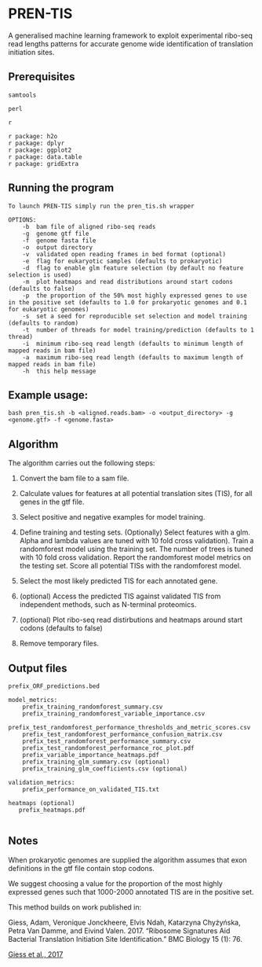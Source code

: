 # PREN-TIS

A generalised machine learning framework to exploit experimental ribo-seq read lengths patterns for accurate genome wide identification of translation initiation sites.

## Prerequisites

```
samtools

perl

r

r package: h2o 
r package: dplyr
r package: ggplot2
r package: data.table
r package: gridExtra
```


## Running the program 

```
To launch PREN-TIS simply run the pren_tis.sh wrapper

OPTIONS:
    -b  bam file of aligned ribo-seq reads
    -g  genome gtf file
    -f  genome fasta file
    -o  output directory
    -v  validated open reading frames in bed format (optional)
    -e  flag for eukaryotic samples (defaults to prokaryotic)
    -d  flag to enable glm feature selection (by default no feature selection is used)
    -m  plot heatmaps and read distributions around start codons (defaults to false)
    -p  the proportion of the 50% most highly expressed genes to use in the positive set (defaults to 1.0 for prokaryotic genomes and 0.1 for eukaryotic genomes)
    -s  set a seed for reproducible set selection and model training (defaults to random)
    -t  number of threads for model training/prediction (defaults to 1 thread)
    -i  minimum ribo-seq read length (defaults to minimum length of mapped reads in bam file)
    -a  maximum ribo-seq read length (defaults to maximum length of mapped reads in bam file)
    -h  this help message
```

## Example usage:

```
bash pren_tis.sh -b <aligned.reads.bam> -o <output_directory> -g <genome.gtf> -f <genome.fasta>

```

## Algorithm

The algorithm carries out the following steps:

1) Convert the bam file to a sam file.

2) Calculate values for features at all potential translation sites (TIS), for all genes in the gtf file.

3) Select positive and negative examples for model training.

4) Define training and testing sets.
   (Optionally) Select features with a glm. Alpha and lambda values are tuned with 10 fold cross validation).
   Train a randomforest model using the training set. The number of trees is tuned with 10 fold cross validation. 
   Report the randomforest model metrics on the testing set.
   Score all potential TISs with the randomforest model.

5) Select the most likely predicted TIS for each annotated gene.

6) (optional) Access the predicted TIS against validated TIS from independent methods, such as N-terminal proteomics.

7) (optional) Plot ribo-seq read distirbutions and heatmaps around start codons (defaults to false)
 
8) Remove temporary files.

## Output files

```
prefix_ORF_predictions.bed

model_metrics:
    prefix_training_randomforest_summary.csv 
    prefix_training_randomforest_variable_importance.csv 
    prefix_test_randomforest_performance_thresholds_and_metric_scores.csv 
    prefix_test_randomforest_performance_confusion_matrix.csv 
    prefix_test_randomforest_performance_summary.csv 
    prefix_test_randomforest_performance_roc_plot.pdf 
    prefix_variable_importance_heatmaps.pdf
    prefix_training_glm_summary.csv (optional)
    prefix_training_glm_coefficients.csv (optional)

validation_metrics:
    prefix_performance_on_validated_TIS.txt

heatmaps (optional)
   prefix_heatmaps.pdf 
    
```

## Notes


When prokaryotic genomes are supplied the algorithm assumes that exon definitions in the gtf file contain stop codons.

We suggest choosing a value for the proportion of the most highly expressed genes such that 1000-2000 annotated TIS are in the positive set.

This method builds on work published in: 

Giess, Adam, Veronique Jonckheere, Elvis Ndah, Katarzyna Chyżyńska, Petra Van Damme, and Eivind Valen. 2017. “Ribosome Signatures Aid Bacterial Translation Initiation Site Identification.” BMC Biology 15 (1): 76.

[Giess et al., 2017](https://rdcu.be/brbpQ)
